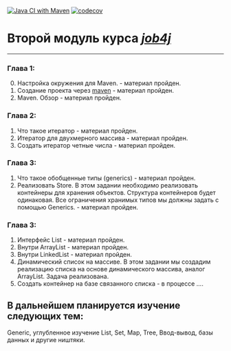 [![Java CI with Maven](https://github.com/denis2maximov/jobj4_design/actions/workflows/maven.yml/badge.svg)](https://github.com/denis2maximov/jobj4_design/actions/workflows/maven.yml)
[![codecov](https://codecov.io/gh/denis2maximov/jobj4_design/branch/master/graph/badge.svg?token=J8BUX8V12X)](https://codecov.io/gh/denis2maximov/jobj4_design)
# Второй модуль курса *[job4j](https://job4j.ru)*

---
### Глава 1:

0. Настройка окружения для Maven. - материал пройден.
1. Создание проекта через [maven](https://maven.apache.org/) - материал пройден.
2. Maven. Обзор - материал пройден.

### Глава 2:
1. Что такое итератор - материал пройден.
2. Итератор для двухмерного массива -  материал пройден.
3. Создать итератор четные числа - материал пройден. 

### Глава 3:
1. Что такое обобщенные типы (generics)   - материал пройден.
2. Реализовать Store<T extends Base>. В этом задании необходимо реализовать контейнеры для хранения объектов. Структура контейнеров будет одинаковая. Все ограничения хранимых типов мы должны задать с помощью Generics. - материал пройден.

### Глава 3:
1. Интерфейс List - материал пройден.
2. Внутри ArrayList - материал пройден.
3. Внутри LinkedList - материал пройден.
4. Динамический список на массиве. В этом задании мы создадим реализацию списка на основе динамического массива, аналог ArrayList. Задача реализована.
5. Создать контейнер на базе связанного списка  - в процессе ....

## В дальнейшем планируется изучение следующих тем:


Generic, углубленное изучение List, Set, Map, Tree, Ввод-вывод, базы данных и другие ништяки.
